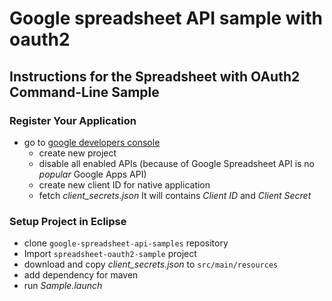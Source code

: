 # Google spreadsheet API sample with oauth2

## Instructions for the Spreadsheet with OAuth2 Command-Line Sample

### Register Your Application
- go to [google developers console](https://console.developers.google.com/project)
  - create new project
  - disable all enabled APIs 
    (because of Google Spreadsheet API is no *popular* Google Apps API)
  - create new client ID for native application
  - fetch *client_secrets.json*
    It will contains *Client ID* and *Client Secret*

### Setup Project in Eclipse
- clone `google-spreadsheet-api-samples` repository
- Import `spreadsheet-oauth2-sample` project
- download and copy *client_secrets.json* to `src/main/resources`
- add dependency for maven
- run *Sample.launch*
